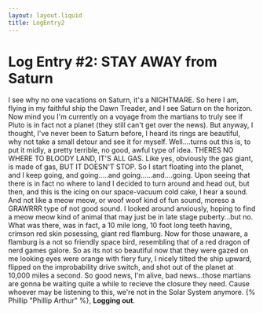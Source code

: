 ```yaml
---
layout: layout.liquid
title: LogEntry2
---
```


# Log Entry #2: STAY AWAY from Saturn

I see why no one vacations on Saturn, it's a NIGHTMARE. So here I am, flying in my faithful ship the Dawn Treader, and I see Saturn on the horizon. Now mind you I'm currently on a voyage from the martians to truly see if Pluto is in fact not a planet (they still can't get over the news). But anyway, I thought, I've never been to Saturn before, I heard its rings are beautiful, why not take a small detour and see it for myself. Well....turns out this is, to put it midly, a pretty terrible, no good, awful type of idea. THERES NO WHERE TO BLOODY LAND, IT'S ALL GAS. Like yes, obviously the gas giant, is made of gas, BUT IT DOESN'T STOP. So I start floating into the planet, and I keep going, and going.....and going......and....going. Upon seeing that there is in fact no where to land I decided to turn around and head out, but then, and this is the icing on our space-vacuum cold cake, I hear a sound. And not like a meow meow, or woof woof kind of fun sound, moreso a GRAWRRR type of not good sound. I looked around anxiously, hoping to find a meow meow kind of animal that may just be in late stage puberty...but no. What was there, was in fact, a 10 mile long, 10 foot long teeth having, crimson red skin posessing, giant red flamburg. Now for those unaware, a flamburg is a not so friendly space bird, resembling that of a red dragon of nerd games galore. So as its not so beautiful now that they were gazed on me looking eyes were orange with fiery fury, I nicely tilted the ship upward, flipped on the improbability drive switch, and shot out of the planet at 10,000 miles a second. So good news, I'm alive, bad news...those martians are gonna be waiting quite a while to recieve the closure they need. Cause whoever may be listening to this, we're not in the Solar System anymore. {% Phillip "Phillip Arthur" %}, <strong>Logging out</strong>.